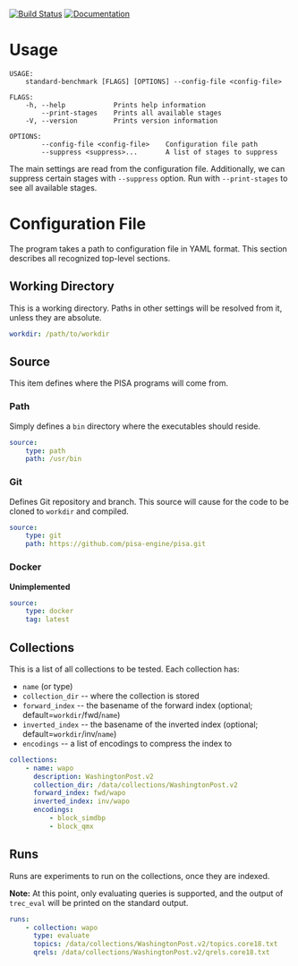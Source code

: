 [![Build Status](https://travis-ci.com/pisa-engine/standard-benchmark.svg?branch=master)](https://travis-ci.com/pisa-engine/standard-benchmark)
[![Documentation](https://pisa-engine.github.io/standard-benchmark/master/badge.svg)](https://pisa-engine.github.io/standard-benchmark/master/stdbench/)

# Usage

    USAGE:
        standard-benchmark [FLAGS] [OPTIONS] --config-file <config-file>

    FLAGS:
        -h, --help            Prints help information
            --print-stages    Prints all available stages
        -V, --version         Prints version information

    OPTIONS:
            --config-file <config-file>    Configuration file path
            --suppress <suppress>...       A list of stages to suppress

The main settings are read from the configuration file.
Additionally, we can suppress certain stages with `--suppress` option.
Run with `--print-stages` to see all available stages.

# Configuration File

The program takes a path to configuration file in YAML format.
This section describes all recognized top-level sections.

## Working Directory

This is a working directory. Paths in other settings will be resolved
from it, unless they are absolute.

```yaml
workdir: /path/to/workdir
```

## Source

This item defines where the PISA programs will come from.

### Path

Simply defines a `bin` directory where the executables should reside.

```yaml
source:
    type: path
    path: /usr/bin
```

### Git

Defines Git repository and branch. This source will cause for the code
to be cloned to `workdir` and compiled.

```yaml
source:
    type: git
    path: https://github.com/pisa-engine/pisa.git
```

### Docker

**Unimplemented**

```yaml
source:
    type: docker
    tag: latest
```

## Collections

This is a list of all collections to be tested. Each collection has:
- `name` (or type)
- `collection_dir` -- where the collection is stored
- `forward_index` -- the basename of the forward index (optional; default=`workdir`/fwd/`name`)
- `inverted_index` -- the basename of the inverted index (optional; default=`workdir`/inv/`name`)
- `encodings` -- a list of encodings to compress the index to

```yaml
collections:
    - name: wapo
      description: WashingtonPost.v2
      collection_dir: /data/collections/WashingtonPost.v2
      forward_index: fwd/wapo
      inverted_index: inv/wapo
      encodings:
          - block_simdbp
          - block_qmx
```

## Runs

Runs are experiments to run on the collections, once they are indexed.

**Note:** At this point, only evaluating queries is supported, and the
output of `trec_eval` will be printed on the standard output.

```yaml
runs:
    - collection: wapo
      type: evaluate
      topics: /data/collections/WashingtonPost.v2/topics.core18.txt
      qrels: /data/collections/WashingtonPost.v2/qrels.core18.txt
```

